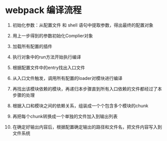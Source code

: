 # webpack 编译流程

1. 初始化参数：从配置文件 和 shell 语句中提取参数，得出最终的配置对象

2. 用上一步得到的参数初始化Complier对象

3. 加载所有配置的插件

4. 执行对象中的run方法开始执行编译

5. 根据配置文件中的entry找出入口文件

6. 从入口文件触发，调用所有配置的loader对模块进行编译

7. 再找出该模块依赖的模块，再递归本步骤直到所有入口依赖的文件都经过了本步骤的处理

8. 根据入口和模块之间的依赖关系，组装成一个个包含多个模块的chunk

9. 再把每个chunk转换成一个单独的文件加入到输出列表

10. 在确定好输出内容后，根据配置确定输出的路径和文件名，把文件内容写入到文件系统